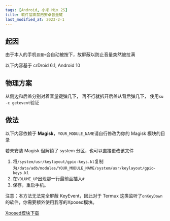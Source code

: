 ```yaml
---
tags: [Android, 小米 Mix 2S]
title: 软件层面禁用安卓音量键
last_modified_at: 2023-2-1
---
```


## 起因

由于本人的手机`音量+`会自动被按下，故屏蔽以防止音量突然被拉满

以下内容基于 crDroid 6.1, Android 10

## 物理方案

从侧边和后盖分别对着音量键弹几下，
再不行就拆开后盖从背后弹几下，
使用`su -c getevent`验证

## 做法

以下内容依赖于 **Magisk**，`YOUR_MODULE_NAME`请自行修改为你的 Magisk 模块的目录

若未安装 Magisk 但解锁了 system 分区，也可以直接更改该文件

1. 将`/system/usr/keylayout/gpio-keys.kl`复制为`/data/adb/modules/YOUR_MODULE_NAME/system/usr/keylayout/gpio-keys.kl`
2. 在`VOLUME_UP`出现那一行最前面插入`# `
3. 保存，重启手机。

注意：本方法无法完全屏蔽 KeyEvent，因此对于 Termux 这类监听了`onKeyDown`的软件，你需要额外使用我写的Xposed模块。

[Xposed模块下载](https://github.com/Young-Lord/Xposed-TermuxFix/releases/download/v1/moe.lyniko.termux_fix_v1.apk)
